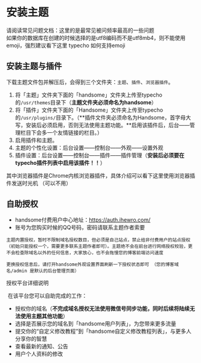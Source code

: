 # 安装主题
请阅读常见问题文档：这里的是最常见被问频率最高的一些问题  
如果你的数据库在创建的时候选择的是utf8编码而不是utf8mb4，则不能使用emoji，强烈建议看下这里 typecho 如何支持emoji  

## 安装主题与插件
下载主题文件包并解压后，会得到三个文件夹：``主题``、``插件``、``浏览器插件``。  

1. 将「主题」文件夹下面的「handsome」文件夹上传至typecho的``/usr/themes``目录下（**主题文件夹必须命名为handsome**）  
2. 将「插件」文件夹下面的「Handsome」文件夹上传至typecho的``/usr/plugins/``目录下。（**插件文件夹必须命名为Handsome，首字母大写，安装后必须启用，否则无法使用主题功能。**启用该插件后，后台——管理栏目下会多一个友情链接的栏目。）  
3. 启用插件和主题。  
  1. 主题的个性化设置：后台设置——控制台——外观——设置外观  
  2. 插件设置：后台设置——控制台——插件——插件管理（**安装后必须要在typecho插件列表中启用该插件！！**）  

其中浏览器插件是Chrome内核浏览器插件，具体介绍可以看下这里使用浏览器插件发送时光机 （可以不用）

## 自助授权
- handsome付费用户中心地址：https://auth.ihewro.com/  
- 账号为您购买时候的QQ号码，密码请联系主题作者索要  

```
主题内置授权，暂时不限制域名授权数目，但必须是自己站点，禁止给非付费用户的站点授权（初始只能授权一个，需要更多联系主题作者即可）。主题绝不会在前台进行网络授权校验，更不会检查除域名以外的任何信息，大家放心，也不会拖慢您的博客前端访问速度
```

```
更换授权信息后，请打开handsome外观设置界面刷新一下授权状态即可 （您的博客域名/admin 是默认的后台管理页面）
```

授权平台详细说明

​ 在该平台您可以自助完成的工作：

- 授权你的域名（**不完成域名授权无法使用微信号同步功能，同时后续将陆续无法使用主题其他功能**）
- 选择是否展示您的域名到「handsome用户列表」，为您带来更多流量
- 提交你的“自定义修改教程”到「handsome自定义修改教程列表」，与更多人分享你的智慧
- 查看最新的通知、公告
- 用户个人资料的修改

